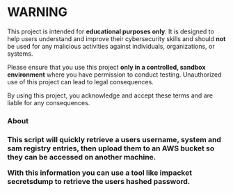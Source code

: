 <h1>WARNING</h1>

This project is intended for **educational purposes only**. It is designed to help users understand and improve their cybersecurity skills and should **not** be used for any malicious activities against individuals, organizations, or systems. 

Please ensure that you use this project **only in a controlled, sandbox environment** where you have permission to conduct testing. Unauthorized use of this project can lead to legal consequences.

By using this project, you acknowledge and accept these terms and are liable for any consequences.

<h3>About<h3>

This script will quickly retrieve a users username, system and sam registry entries, then upload them to an AWS bucket so they can be accessed on another machine.

With this information you can use a tool like impacket secretsdump to retrieve the users hashed password.
